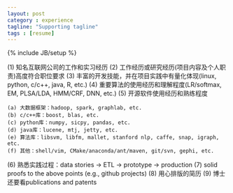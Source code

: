 ```yaml
---
layout: post
category : experience
tagline: "Supporting tagline"
tags : [resume]
---
```

{% include JB/setup %}

(1) 知名互联网公司的工作和实习经历
(2) 工作经历或研究经历(项目内容及个人职责)高度符合职位要求
(3) 丰富的开发技能，并在项目实践中有量化体现(linux, python, c/c++, java, R, etc.)
(4) 重要算法的使用经历和理解程度(LR/softmax, EM, PLSA/LDA, HMM/CRF, DNN, etc.)
(5) 开源软件使用经历和熟练程度

	(a) 大数据框架：hadoop, spark, graphlab, etc.
	(b) c/c++库：boost, blas, etc.
	(c) python库：numpy, sicpy, pandas, etc.
	(d) java库：lucene, mtj, jetty, etc.
	(e) 算法库：libsvm, libfm, mallet, stanford nlp, caffe, snap, igraph, etc.
	(f) 其他：shell/vim, CMake/anaconda/ant/maven, git/svn, gephi, etc.

(6) 熟悉实践过程：data stories -> ETL -> prototype -> production
(7) solid proofs to the above points (e.g., github projects)
(8) 用心排版的简历
(9) 博士还要看publications and patents
